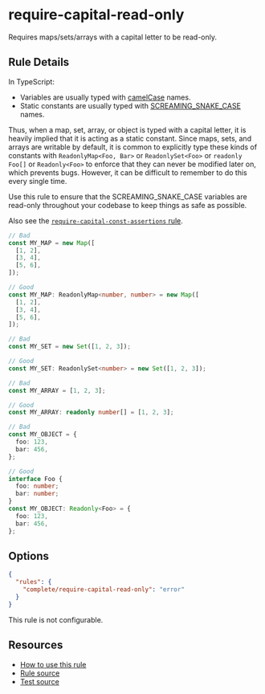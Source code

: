 # require-capital-read-only

Requires maps/sets/arrays with a capital letter to be read-only.

## Rule Details

In TypeScript:

- Variables are usually typed with [camelCase](https://en.wikipedia.org/wiki/Camel_case) names.
- Static constants are usually typed with [SCREAMING_SNAKE_CASE](https://en.wikipedia.org/wiki/Snake_case) names.

Thus, when a map, set, array, or object is typed with a capital letter, it is heavily implied that it is acting as a static constant. Since maps, sets, and arrays are writable by default, it is common to explicitly type these kinds of constants with `ReadonlyMap<Foo, Bar>` or `ReadonlySet<Foo>` or `readonly Foo[]` or `Readonly<Foo>` to enforce that they can never be modified later on, which prevents bugs. However, it can be difficult to remember to do this every single time.

Use this rule to ensure that the SCREAMING_SNAKE_CASE variables are read-only throughout your codebase to keep things as safe as possible.

Also see the [`require-capital-const-assertions` rule](require-capital-const-assertions.md).

```ts
// Bad
const MY_MAP = new Map([
  [1, 2],
  [3, 4],
  [5, 6],
]);

// Good
const MY_MAP: ReadonlyMap<number, number> = new Map([
  [1, 2],
  [3, 4],
  [5, 6],
]);

// Bad
const MY_SET = new Set([1, 2, 3]);

// Good
const MY_SET: ReadonlySet<number> = new Set([1, 2, 3]);

// Bad
const MY_ARRAY = [1, 2, 3];

// Good
const MY_ARRAY: readonly number[] = [1, 2, 3];

// Bad
const MY_OBJECT = {
  foo: 123,
  bar: 456,
};

// Good
interface Foo {
  foo: number;
  bar: number;
}
const MY_OBJECT: Readonly<Foo> = {
  foo: 123,
  bar: 456,
};
```

## Options

```json
{
  "rules": {
    "complete/require-capital-read-only": "error"
  }
}
```

This rule is not configurable.

## Resources

- [How to use this rule](https://complete-ts.github.io/eslint-plugin-complete)
- [Rule source](https://github.com/complete-ts/complete/blob/main/packages/eslint-plugin-complete/src/rules/require-capital-read-only.ts)
- [Test source](https://github.com/complete-ts/complete/blob/main/packages/eslint-plugin-complete/tests/rules/require-capital-read-only.test.ts)
